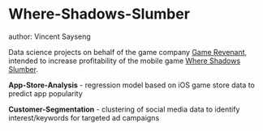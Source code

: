 # Where-Shadows-Slumber
author: Vincent Sayseng

Data science projects on behalf of the game company [Game Revenant](https://gamerevenant.com/), intended to increase profitability of the mobile game [Where Shadows Slumber](http://www.whereshadowsslumber.com/). 

**App-Store-Analysis** - regression model based on iOS game store data to predict app popularity

**Customer-Segmentation** - clustering of social media data to identify interest/keywords for targeted ad campaigns
